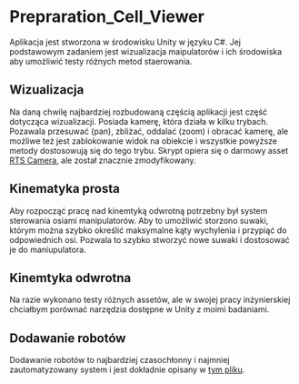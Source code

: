 # Prepraration_Cell_Viewer

Aplikacja jest stworzona w środowisku Unity w języku C#. Jej podstawowym zadaniem jest wizualizacja maipulatorów i ich środowiska aby umożliwić testy różnych metod staerowania. 

## Wizualizacja

Na daną chwilę najbardziej rozbudowaną częścią aplikacji jest część dotycząca wizualizacji. Posiada kamerę, która działa w kilku trybach. Pozawala przesuwać (pan), zbliżać, oddalać (zoom) i obracać kamerę, ale możliwe też jest zablokowanie widok na obiekcie i wszystkie powyższe metody dostosowują się do tego trybu. Skrypt opiera się o darmowy asset [RTS Camera](https://assetstore.unity.com/packages/tools/camera/rts-camera-43321), ale został znacznie zmodyfikowany. 

## Kinematyka prosta

Aby rozpocząć pracę nad kinemtyką odwrotną potrzebny był system sterowania osiami manipulatorów. Aby to umożliwić storzono suwaki, którym można szybko określić maksymalne kąty wychylenia i przypiąć do odpowiednich osi. Pozwala to szybko stworzyć nowe suwaki i dostosować je do maniupulatora.

## Kinemtyka odwrotna

Na razie wykonano testy różnych assetów, ale w swojej pracy inżynierskiej chciałbym porównać narzędzia dostępne w Unity z moimi badaniami.

## Dodawanie robotów

Dodawanie robotów to najbardziej czasochłonny i najmniej zautomatyzowany system i jest dokładnie opisany w [tym pliku](https://github.com/BlackMorzan/Prepraration_Cell_Viewer/blob/master/PrepCellViewer/Assets/README.txt).
